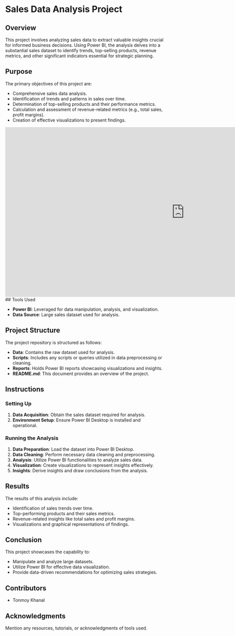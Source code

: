 # Sales Data Analysis Project

## Overview

This project involves analyzing sales data to extract valuable insights crucial for informed business decisions. Using Power BI, the analysis delves into a substantial sales dataset to identify trends, top-selling products, revenue metrics, and other significant indicators essential for strategic planning.

## Purpose

The primary objectives of this project are:

- Comprehensive sales data analysis.
- Identification of trends and patterns in sales over time.
- Determination of top-selling products and their performance metrics.
- Calculation and assessment of revenue-related metrics (e.g., total sales, profit margins).
- Creation of effective visualizations to present findings.
<iframe title="Sale Data Analyst" width="1140" height="541.25" src="https://app.powerbi.com/reportEmbed?reportId=3ee4d1fa-23b4-4b0e-b820-d587e6a85e5c&autoAuth=true&ctid=ff666498-a18e-4d59-ac83-bc609ccc79b4" frameborder="0" allowFullScreen="true"></iframe>
## Tools Used

- **Power BI**: Leveraged for data manipulation, analysis, and visualization.
- **Data Source**: Large sales dataset used for analysis.

## Project Structure

The project repository is structured as follows:

- **Data**: Contains the raw dataset used for analysis.
- **Scripts**: Includes any scripts or queries utilized in data preprocessing or cleaning.
- **Reports**: Holds Power BI reports showcasing visualizations and insights.
- **README.md**: This document provides an overview of the project.

## Instructions

### Setting Up

1. **Data Acquisition**: Obtain the sales dataset required for analysis.
2. **Environment Setup**: Ensure Power BI Desktop is installed and operational.

### Running the Analysis

1. **Data Preparation**: Load the dataset into Power BI Desktop.
2. **Data Cleaning**: Perform necessary data cleaning and preprocessing.
3. **Analysis**: Utilize Power BI functionalities to analyze sales data.
4. **Visualization**: Create visualizations to represent insights effectively.
5. **Insights**: Derive insights and draw conclusions from the analysis.

## Results

The results of this analysis include:

- Identification of sales trends over time.
- Top-performing products and their sales metrics.
- Revenue-related insights like total sales and profit margins.
- Visualizations and graphical representations of findings.

## Conclusion

This project showcases the capability to:

- Manipulate and analyze large datasets.
- Utilize Power BI for effective data visualization.
- Provide data-driven recommendations for optimizing sales strategies.

## Contributors

- Tonmoy Khanal

## Acknowledgments

Mention any resources, tutorials, or acknowledgments of tools used.
